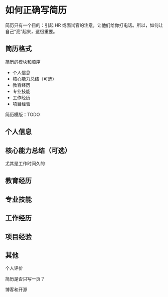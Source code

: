 # 如何正确写简历

简历只有一个目的：引起 HR 或面试官的注意，让他们给你打电话。所以，如何让自己“亮”起来，这很重要。

## 简历格式

简历的模块和顺序

- 个人信息
- 核心能力总结（可选）
- 教育经历
- 专业技能
- 工作经历
- 项目经验

简历模版：TODO

## 个人信息

## 核心能力总结（可选）

尤其是工作时间久的

## 教育经历

## 专业技能

## 工作经历

## 项目经验

## 其他

个人评价

简历是否只写一页？

博客和开源

